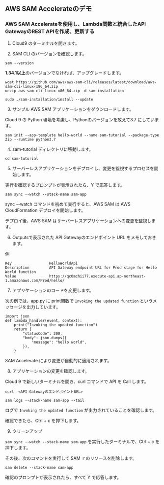 ## AWS SAM Accelerateのデモ
### AWS SAM Accelerateを使用し、Lambda関数と統合したAPI GatewayのREST APIを作成、更新する

1. Cloud9 のターミナルを開きます。

2. SAM CLI のバージョンを確認します。

```
sam --version
```

**1.34.1以上**のバージョンでなければ、アップグレードします。

```
wget https://github.com/aws/aws-sam-cli/releases/latest/download/aws-sam-cli-linux-x86_64.zip
unzip aws-sam-cli-linux-x86_64.zip -d sam-installation
```

```
sudo ./sam-installation/install --update
```

3. サンプル AWS SAM アプリケーションをダウンロードします。

Cloud 9 の Python 環境を考慮し、Pythonのバージョンを敢えて3.7 にしています。

```
sam init --app-template hello-world --name sam-tutorial --package-type Zip --runtime python3.7
```

4. sam-tutorial ディレクトリに移動します。

```
cd sam-tutorial 
```

5. サーバーレスアプリケーションをデプロイし、変更を監視するプロセスを開始します。

実行を確認するプロンプトが表示されたら、Y で応答します。

```
sam sync --watch --stack-name sam-app
```

sync --watch コマンドを初めて実行すると、AWS SAM は AWS CloudFormation デプロイを開始します。

デプロイ後、AWS SAM はサーバーレスアプリケーションへの変更を監視します。

6. Outputsで表示された API Gatewayのエンドポイント URL をメモしておきます。

例
```
Key                 HelloWorldApi                                                                       
Description         API Gateway endpoint URL for Prod stage for Hello World function                    
Value               https://qc0mchii77.execute-api.ap-northeast-1.amazonaws.com/Prod/hello/             
```

7. アプリケーションのコードを変更します。

次の例では、app.py に print関数で `Invoking the updated function` というメッセージを出力しています。

```
import json
def lambda_handler(event, context):
    print("Invoking the updated function")
    return {
        "statusCode": 200,
        "body": json.dumps({
            "message": "hello world",
        }),
    }
```

SAM Accelerate により変更が自動的に適用されます。

8. アプリケーションの変更を確認します。

Cloud 9 で新しいターミナルを開き、curl コマンドで API を Call します。

```
curl  <API GatewayのエンドポイントURL>
```

```
sam logs --stack-name sam-app --tail
```

ログで `Invoking the updated function` が出力されていることを確認します。

確認できたら、Ctrl + c を押下します。

9. クリーンアップ

`sam sync --watch --stack-name sam-app` を実行したターミナルで、Ctrl + c を押下します。

その後、次のコマンドを実行して SAM ｒのリソースを削除します。

```
sam delete --stack-name sam-app
```

確認のプロンプトが表示されたら、すべて Y で応答します。


